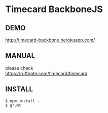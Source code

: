 # Timecard BackboneJS

## DEMO
http://timecard-backbone.herokuapp.com/

## MANUAL
please check  
https://ruffnote.com/timecard/timecard

## INSTALL
```
$ npm install .
$ grunt
```
